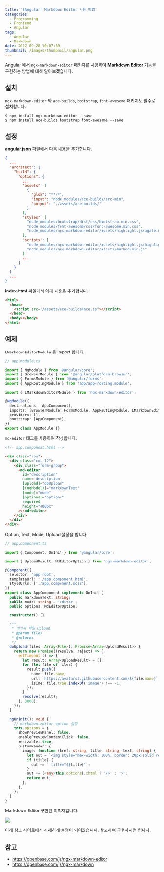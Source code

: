 ```yaml
---
title: '[Angular] Markdown Editor 사용 방법'
categories:
  - Programming
  - Frontend
  - Angular
tags:
  - Angular
  - Markdown
date: 2022-09-28 10:07:39
thumbnail: /images/thumbnail/angular.png
---
```


Angular 에서 `ngx-markdown-editor` 패키지를 사용하여 **Markdown Editor** 기능을 구현하는 방법에 대해 알아보겠습니다.

## 설치

`ngx-markdown-editor` 와 `ace-builds`, `bootstrap`, `font-awesome` 패키지도 필수로 설치합니다.

```shell
$ npm install ngx-markdown-editor --save
$ npm install ace-builds bootstrap font-awesome --save
```

## 설정

**angular.json** 파일에서 다음 내용을 추가합니다.

```json
{
  ...
  "architect": {
    "build": {
      "options": {
        ...
        "assets": [
          {
            "glob": "**/*",
            "input": "node_modules/ace-builds/src-min",
            "output": "./assets/ace-builds/"
          }
        ],
        "styles": [
          "node_modules/bootstrap/dist/css/bootstrap.min.css",
          "node_modules/font-awesome/css/font-awesome.min.css",
          "node_modules/ngx-markdown-editor/assets/highlight.js/agate.min.css"
        ],
        "scripts": [
          "node_modules/ngx-markdown-editor/assets/highlight.js/highlight.min.js",
          "node_modules/ngx-markdown-editor/assets/marked.min.js"
        ]
        ...
      }
    }
  }
  ...
}
```

**index.html** 파일에서 아래 내용을 추가합니다.

```html
<html>
  <head>
    <script src="/assets/ace-builds/ace.js"></script>
  </head>
  <body></body>
</html>
```

## 예제

`LMarkdownEditorModule` 을 import 합니다.

```ts
// app.module.ts

import { NgModule } from '@angular/core';
import { BrowserModule } from '@angular/platform-browser';
import { FormsModule } from '@angular/forms';
import { AppRoutingModule } from 'app/app-routing.module';

import { LMarkdownEditorModule } from 'ngx-markdown-editor';

@NgModule({
  declarations: [AppComponent],
  imports: [BrowserModule, FormsModule, AppRoutingModule, LMarkdownEditorModule],
  providers: [],
  bootstrap: [AppComponent],
})
export class AppModule {}
```

`md-editor` 태그를 사용하여 작성합니다.

```html
<!-- app.component.html -->

<div class="row">
  <div class="col-12">
    <div class="form-group">
      <md-editor
        id="description"
        name="description"
        [upload]="doUpload"
        [(ngModel)]="markdownText"
        [mode]="mode"
        [options]="options"
        required
        height="400px"
      ></md-editor>
    </div>
  </div>
</div>
```

Option, Text, Mode, Upload 설정을 합니다.

```ts
// app.component.ts

import { Component, OnInit } from '@angular/core';

import { UploadResult, MdEditorOption } from 'ngx-markdown-editor';

@Component({
  selector: 'app-root',
  templateUrl: './app.component.html',
  styleUrls: ['./app.component.scss'],
})
export class AppComponent implements OnInit {
  public markdownText: string;
  public mode: string = 'editor';
  public options: MdEditorOption;

  constructor() {}

  /**
   * 이미지 파일 Upload
   * @param files
   * @returns
   */
  doUpload(files: Array<File>): Promise<Array<UploadResult>> {
    return new Promise((resolve, reject) => {
      setTimeout(() => {
        let result: Array<UploadResult> = [];
        for (let file of files) {
          result.push({
            name: file.name,
            url: `https://avatars3.githubusercontent.com/${file.name}`,
            isImg: file.type.indexOf('image') !== -1,
          });
        }
        resolve(result);
      }, 3000);
    });
  }

  ngOnInit(): void {
    // markdown editor option 설정
    this.options = {
      showPreviewPanel: false,
      enablePreviewContentClick: false,
      resizable: true,
      customRender: {
        image: function (href: string, title: string, text: string) {
          let out = `<img style="max-width: 100%; border: 20px solid red;" src="${href}" alt="${text}"`;
          if (title) {
            out += ` title="${title}"`;
          }
          out += (<any>this.options).xhtml ? '/>' : '>';
          return out;
        },
      },
    };
  }
}
```

Markdown Editor 구현된 이미지입니다.

![](/images/angular/markdown_editor.png)

아래 참고 사이트에서 자세하게 설명이 되어있습니다. 참고하여 구현하시면 됩니다.

## 참고

- https://openbase.com/js/ngx-markdown-editor
- https://openbase.com/js/ngx-markdown
